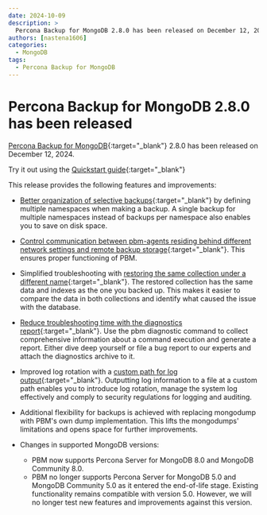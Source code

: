 ```yaml
---
date: 2024-10-09
description: >
  Percona Backup for MongoDB 2.8.0 has been released on December 12, 2024.
authors: [nastena1606]
categories:
  - MongoDB
tags:
  - Percona Backup for MongoDB
---
```


# Percona Backup for MongoDB 2.8.0 has been released

<!-- more -->

[Percona Backup for MongoDB](https://docs.percona.com/percona-backup-mongodb/index.html){:target="_blank"} 2.8.0 has been released on December 12, 2024.

Try it out using the [Quickstart guide](https://docs.percona.com/percona-backup-mongodb/installation.html){:target="_blank"} 

This release provides the following features and improvements:

* [Better organization of selective backups](https://docs.percona.com/percona-backup-mongodb/usage/start-backup.html#__tabbed_1_3){:target="_blank"} by defining multiple namespaces when making a backup. A single backup for multiple namespaces instead of backups per namespace also enables you to save on disk space.

* [Control communication between pbm-agents residing behind different network settings and remote backup storage](https://docs.percona.com/percona-backup-mongodb/details/storage-configuration.html#support-of-multiple-endpoints-to-the-same-S3-storage){:target="_blank"}. This ensures proper functioning of PBM. 

* Simplified troubleshooting with [restoring the same collection under a different name](https://docs.percona.com/percona-backup-mongodb/features/selective-backup.htmlrestore-a-collection-under-a-different-name){:target="_blank"}. The restored collection has the same data and indexes as the one you backed up. This makes it easier to compare the data in both collections and identify what caused the issue with the database. 

* [Reduce troubleshooting time with the diagnostics report](https://docs.percona.com/percona-backup-mongodb/troubleshoot/pbm-report.html){:target="_blank"}. Use the pbm diagnostic command to collect comprehensive information about a command execution and generate a report. Either dive deep yourself or file a bug report to our experts and attach the diagnostics archive to it. 

* Improved log rotation with a [custom path for log output](https://docs.percona.com/percona-backup-mongodb/manage/logpath.html){:target="_blank"}. Outputting log information to a file at a custom path enables you to introduce log rotation, manage the system log effectively and comply to security regulations for logging and auditing. 

* Additional flexibility for backups is achieved with replacing mongodump with PBM's own dump implementation. This lifts the mongodumps' limitations and opens space for further improvements. 

* Changes in supported MongoDB versions:

   * PBM now supports Percona Server for MongoDB 8.0 and MongoDB Community 8.0. 
   * PBM no longer supports Percona Server for MongoDB 5.0 and MongoDB Community 5.0 as it entered the end-of-life stage. Existing functionality remains compatible with version 5.0. However, we will no longer test new features and improvements against this version.

